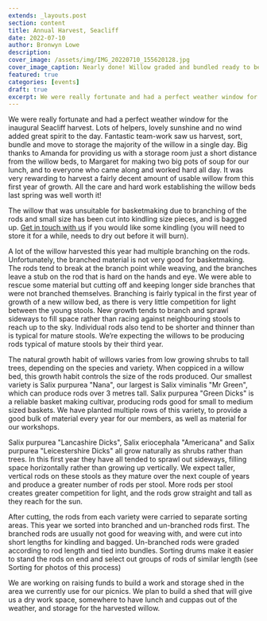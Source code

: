 ```yaml
---
extends: _layouts.post
section: content
title: Annual Harvest, Seacliff
date: 2022-07-10
author: Bronwyn Lowe
description: 
cover_image: /assets/img/IMG_20220710_155620128.jpg
cover_image_caption: Nearly done! Willow graded and bundled ready to be taken to storage.
featured: true
categories: [events]
draft: true
excerpt: We were really fortunate and had a perfect weather window for the inaugural Seacliff harvest.
---
```


We were really fortunate and had a perfect weather window for the inaugural Seacliff harvest. Lots of helpers, lovely sunshine and no wind added great spirit to the day. Fantastic team-work saw us harvest, sort, bundle and move to storage the majority of the willow in a single day. Big thanks to Amanda for providing us with a storage room just a short distance from the willow beds, to Margaret for making two big pots of soup for our lunch, and to everyone who came along and worked hard all day. It was very rewarding to harvest a fairly decent amount of usable willow from this first year of growth. All the care and hard work establishing the willow beds last spring was well worth it! 

<x-img src="/assets/img/IMG_20220710_133907061.jpg" caption='Harvested rods of one-year old Salix purpurea "Nana", all very short with dense branching.' class="float-left w-1/3 mx-2 my-2"/>

<x-img src="/assets/img/IMG_20220710_113743844.jpg" caption='Making short work of the Salix purpurea "Green Dicks" section of the willow bed. The taller growing cultivar on the left is Salix triandra "Black Maul".' class="float-right w-1/3 mx-2 my-2"/>

The willow that was unsuitable for basketmaking due to branching of the rods and small size has been cut into kindling size pieces, and is bagged up. [Get in touch with us](/contact) if you would like some kindling (you will need to store it for a while, needs to dry out before it will burn).

<x-img src="/assets/img/IMG_20220710_134122401.jpg" caption='Harvesting Salix purpurea "Lancashire Dicks", Salix eriocephala "Americana" and Salix purpurea "Leistershire Dicks".' class="float-left w-1/3 mx-2 my-2"/>

<x-img src="/assets/img/IMG_20220710_113835465.jpg" caption='Sorting, grading and bundling Salix purpurea "Green Dicks"' class="float-right w-1/3 mx-2 my-2"/>

A lot of the willow harvested this year had multiple branching on the rods. Unfortunately, the branched material is not very good for basketmaking. The rods tend to break at the branch point while weaving, and the branches leave a stub on the rod that is hard on the hands and eye. We were able to rescue some material but cutting off and keeping longer side branches that were not branched themselves. Branching is fairly typical in the first year of growth of a new willow bed, as there is very little competition for light between the young stools. New growth tends to branch and sprawl sideways to fill space rather than racing against neighbouring stools to reach up to the sky. Individual rods also tend to be shorter and thinner than is typical for mature stools. We’re expecting the willows to be producing rods typical of mature stools by their third year.   

<x-img src="/assets/img/IMG_20220710_130848558_HDR.jpg" caption="A well earned break for lunch. Hot soup and buns much appreciated by all!" class="float-left w-1/3 mx-2 my-2"/>

The natural growth habit of willows varies from low growing shrubs to tall trees, depending on the species and variety. When coppiced in a willow bed, this growth habit controls the size of the rods produced. Our smallest variety is Salix purpurea "Nana", our largest is Salix viminalis "Mr Green", which can produce rods over 3 metres tall. Salix purpurea "Green Dicks" is a reliable basket making cultivar, producing rods good for small to medium sized baskets. We have planted multiple rows of this variety, to provide a good bulk of material every year for our members, as well as material for our workshops.

Salix purpurea "Lancashire Dicks", Salix eriocephala "Americana" and Salix purpurea "Leicestershire Dicks" all grow naturally as shrubs rather than trees. In this first year they have all tended to sprawl out sideways, filling space horizontally rather than growing up vertically. We expect taller, vertical rods on these stools as they mature over the next couple of years and produce a greater number of rods per stool. More rods per stool creates greater competition for light, and the rods grow straight and tall as they reach for the sun.

After cutting, the rods from each variety were carried to separate sorting areas. This year we sorted into branched and un-branched rods first. The branched rods are usually not good for weaving with, and were cut into short lengths for kindling and bagged. Un-branched rods were graded according to rod length and tied into bundles. Sorting drums make it easier to stand the rods on end and select out groups of rods of similar length (see Sorting for photos of this process) 

We are working on raising funds to build a work and storage shed in the area we currently use for our picnics. We plan to build a shed that will give us a dry work space, somewhere to have lunch and cuppas out of the weather, and storage for the harvested willow.


